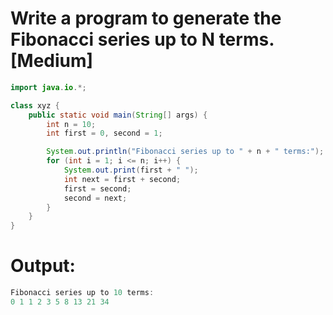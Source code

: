 # Write a program to generate the Fibonacci series up to N terms. [Medium]

```java
import java.io.*;

class xyz {
    public static void main(String[] args) {
        int n = 10;
        int first = 0, second = 1;

        System.out.println("Fibonacci series up to " + n + " terms:");
        for (int i = 1; i <= n; i++) {
            System.out.print(first + " ");
            int next = first + second;
            first = second;
            second = next;
        }
    }
}
```
# Output:
```java
Fibonacci series up to 10 terms:
0 1 1 2 3 5 8 13 21 34 
```
